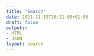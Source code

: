 ```yaml
---
title: "Search"
date: 2021-11-15T16:21:09+01:00
draft: false
outputs:
- HTML
- JSON
layout: search
---
```


